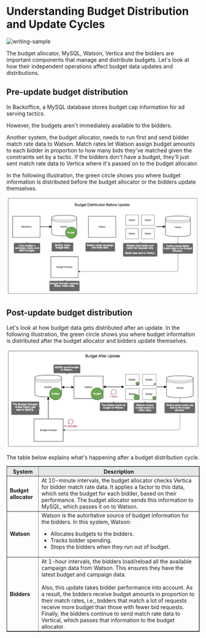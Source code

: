 # Understanding Budget Distribution and Update Cycles

![writing-sample](https://img.shields.io/badge/status-writing%20sample-brightgreen)

The budget allocator, MySQL, Watson, Vertica and the bidders are important components that manage and distribute budgets. Let's look at how their independent operations affect budget data updates and distributions.

## Pre-update budget distribution

In Backoffice, a MySQL database stores budget cap information for ad serving tactics.

However, the budgets aren't immediately available to the bidders.

Another system, the budget allocator, needs to run first and send bidder match rate data to Watson. Match rates let Watson assign budget amounts to each bidder in proportion to how many bids they've matched given the constraints set by a tactic. If the bidders don't have a budget, they'll just sent match rate data to Vertica where it's passed on to the budget allocator.

In the following illustration, the green circle shows you where budget information is distributed before the budget allocator or the bidders update themselves.

![budget-predistribution](../images/budget-distribution1.PNG)

## Post-update budget distribution

Let's look at how budget data gets distributed after an update. In the following illustration, the green circle shows you where budget information is distributed after the budget allocator and bidders update themselves.

![budget-postdistribution](../images/budget-distribution2.PNG)

The table below explains what's happening after a budget distribution cycle.

<html>
<table border="1">
<tr bgcolor=#E5E8E8>
<th>System</th><th>Description</th>
</tr>
<tr>
<td><b>Budget allocator</b></td><td>At 10-minute intervals, the budget allocator checks Vertica for bidder match rate data. It applies a factor to this data, which sets the budget for each bidder, based on their performance. The budget allocator sends this information to MySQL, which passes it on to Watson.</td>
</tr>
<tr>
<td><b>Watson</b></td><td>Watson is the autoritative source of budget information for the bidders. In this system, Watson:
    <ul>
        <li>Allocates budgets to the bidders.</li>
        <li>Tracks bidder spending.</li>
        <li>Stops the bidders when they run out of budget.</li>
    </ul>
    </td>
</tr>
<tr>
    <td><b>Bidders</b></td>
    <td>At 1-hour intervals, the bidders load/reload all the available campaign data from Watson. This ensures they have the latest budget and campaign data.<br><br> Also, this update takes bidder performance into account. As a result, the bidders receive budget amounts in proportion to their match rates, i.e., bidders that match a lot of requests receive more budget than those with fewer bid requests. Finally, the bidders continue to send match rate data to Vertical, which passes that information to the budget allocator.</tr>
</table>
</html>
